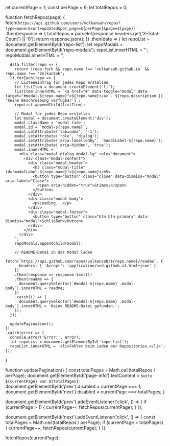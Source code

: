 let currentPage = 1;
const perPage = 6;
let totalRepos = 0;

function fetchRepos(page) {
  fetch(`https://api.github.com/users/volkansah/repos?type=owner&sort=updated&per_page=${perPage}&page=${page}`)
    .then(response => {
      totalRepos = parseInt(response.headers.get('X-Total-Count') || '0');
      return response.json();
    })
    .then(data => {
      let repoList = document.getElementById('repo-list');
      let repoModals = document.getElementById('repo-modals');
      repoList.innerHTML = '';
      repoModals.innerHTML = '';

      data.filter(repo => {
        return !repo.fork && repo.name !== 'volkansah.github.io' && repo.name !== 'VolkanSah';
      }).forEach(repo => {
        // Listeneintrag für jedes Repo erstellen
        let listItem = document.createElement('li');
        listItem.innerHTML = `<a href="#" data-toggle="modal" data-target="#modal-${repo.name}">${repo.name}</a> - ${repo.description || 'Keine Beschreibung verfügbar'}`;
        repoList.appendChild(listItem);

        // Modal für jedes Repo erstellen
        let modal = document.createElement('div');
        modal.className = 'modal fade';
        modal.id = `modal-${repo.name}`;
        modal.setAttribute('tabindex', '-1');
        modal.setAttribute('role', 'dialog');
        modal.setAttribute('aria-labelledby', `modalLabel-${repo.name}`);
        modal.setAttribute('aria-hidden', 'true');
        modal.innerHTML = `
          <div class="modal-dialog modal-lg" role="document">
            <div class="modal-content">
              <div class="modal-header">
                <h5 class="modal-title" id="modalLabel-${repo.name}">${repo.name}</h5>
                <button type="button" class="close" data-dismiss="modal" aria-label="Close">
                  <span aria-hidden="true">&times;</span>
                </button>
              </div>
              <div class="modal-body">
                <p>Loading...</p>
              </div>
              <div class="modal-footer">
                <button type="button" class="btn btn-primary" data-dismiss="modal">Schließen</button>
              </div>
            </div>
          </div>
        `;
        repoModals.appendChild(modal);

        // README-Datei in das Modal laden
        fetch(`https://api.github.com/repos/volkansah/${repo.name}/readme`, {
          headers: { 'Accept': 'application/vnd.github.v3.html+json' }
        })
        .then(response => response.text())
        .then(readme => {
          document.querySelector(`#modal-${repo.name} .modal-body`).innerHTML = readme;
        })
        .catch(() => {
          document.querySelector(`#modal-${repo.name} .modal-body`).innerHTML = 'Keine README-Datei gefunden.';
        });
      });
      
      updatePagination();
    })
    .catch(error => {
      console.error('Error:', error);
      let repoList = document.getElementById('repo-list');
      repoList.innerHTML = '<li>Fehler beim Laden der Repositories.</li>';
    });
}

function updatePagination() {
  const totalPages = Math.ceil(totalRepos / perPage);
  document.getElementById('page-info').textContent = `Seite ${currentPage} von ${totalPages}`;
  document.getElementById('prev').disabled = currentPage === 1;
  document.getElementById('next').disabled = currentPage === totalPages;
}

document.getElementById('prev').addEventListener('click', () => {
  if (currentPage > 1) {
    currentPage--;
    fetchRepos(currentPage);
  }
});

document.getElementById('next').addEventListener('click', () => {
  const totalPages = Math.ceil(totalRepos / perPage);
  if (currentPage < totalPages) {
    currentPage++;
    fetchRepos(currentPage);
  }
});

fetchRepos(currentPage);

